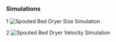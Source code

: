 ### Simulations

1
![Spouted Bed Dryer Size Simulation](https://github.com/user-attachments/assets/f47c55ef-a04d-4ddf-b32e-ceec646da341)


2
![Spouted Bed Dryer Velocity Simulation](https://github.com/user-attachments/assets/c54d810a-6f76-4306-8b36-5faaf75d0672)

